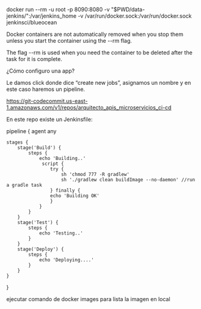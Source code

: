
docker run --rm  -u root -p 8090:8080 -v "$PWD/data-jenkins/":/var/jenkins_home -v /var/run/docker.sock:/var/run/docker.sock jenkinsci/blueocean

Docker containers are not automatically removed when you stop them unless you start the container using the --rm flag.

The flag --rm is used when you need the container to be deleted after the task for it is complete.

¿Cómo configuro una app?

Le damos click donde dice “create new jobs”, asignamos un nombre y en este caso haremos un pipeline.

https://git-codecommit.us-east-1.amazonaws.com/v1/repos/arquitecto_apis_microservicios_ci-cd

En este repo existe un Jenkinsfile:

pipeline {
    agent any

    stages {
        stage('Build') {
            steps {
                echo 'Building..'
                 script {
                    try {
                        sh 'chmod 777 -R gradlew'
                        sh './gradlew clean buildImage --no-daemon' //run a gradle task
                    } finally {
                    echo 'Building OK'
                    }
                }       
            }
        }
        stage('Test') {
            steps {
                echo 'Testing..'
            }
        }
        stage('Deploy') {
            steps {
                echo 'Deploying....'
            }
        }
    }
}

ejecutar comando de docker images para lista la imagen en local 